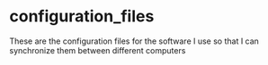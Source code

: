 # configuration_files

These are the configuration files for the software I use so that I can synchronize them between different computers
